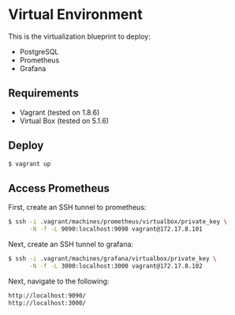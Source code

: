 # Virtual Environment

This is the virtualization blueprint to deploy:
* PostgreSQL
* Prometheus
* Grafana 

## Requirements

* Vagrant (tested on 1.8.6)
* Virtual Box (tested on 5.1.6)

## Deploy

```bash
$ vagrant up
```

## Access Prometheus 

First, create an SSH tunnel to prometheus:

```bash
$ ssh -i .vagrant/machines/prometheus/virtualbox/private_key \
      -N -f -L 9090:localhost:9090 vagrant@172.17.8.101
```

Next, create an SSH tunnel to grafana:

```bash
$ ssh -i .vagrant/machines/grafana/virtualbox/private_key \
      -N -f -L 3000:localhost:3000 vagrant@172.17.8.102
```

Next, navigate to the following:

```bash
http://localhost:9090/
http://localhost:3000/
```
